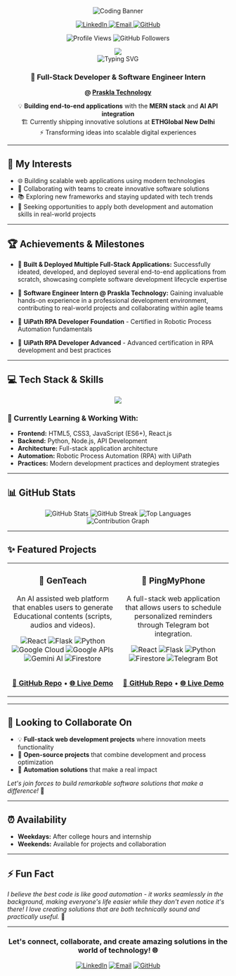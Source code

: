 <p align="center">
  <img src="https://raw.githubusercontent.com/AnanthuNarashimman/AnanthuNarashimman/main/assets/banner-2.gif" alt="Coding Banner">
</p>

<p align="center">
  <a href="https://www.linkedin.com/in/ananthunarashimman/" target="_blank">
    <img alt="LinkedIn" src="https://img.shields.io/badge/LinkedIn-0077B5?style=for-the-badge&logo=linkedin&logoColor=white">
  </a>
  <a href="mailto:ananthu.narashimman@gmail.com">
    <img alt="Email" src="https://img.shields.io/badge/Email-D14836?style=for-the-badge&logo=gmail&logoColor=white">
  </a>
  <a href="https://github.com/AnanthuNarashimman" target="_blank">
    <img alt="GitHub" src="https://img.shields.io/badge/GitHub-100000?style=for-the-badge&logo=github&logoColor=white">
  </a>
</p>

<p align="center">
  <img src="https://komarev.com/ghpvc/?username=AnanthuNarashimman&label=Profile%20views&color=0e75b6&style=flat" alt="Profile Views" />
  <img src="https://img.shields.io/github/followers/AnanthuNarashimman?label=Followers&style=social" alt="GitHub Followers" />
</p>

<div align="center">
  
  <div align="center">
  <img src="https://capsule-render.vercel.app/api?type=venom&height=200&text=ANANTHU&fontSize=50&color=0:FF1493,50:8A2BE2,100:00D9FF&stroke=FFFFFF&strokeWidth=2&fontColor=FFFFFF&desc=Full-Stack%20Developer%20%7C%20CSE%20Student&descSize=20&descAlignY=75"/>

</div>
  
<div align="center">
  <img src="https://readme-typing-svg.herokuapp.com?font=Orbitron&weight=700&size=32&duration=3000&pause=500&color=1E90FF,FF1493&center=true&vCenter=true&width=700&height=80&lines=INITIALIZING...;%3E+SOFTWARE_ENGINEER_INTERN;%3E+CSE_STUDENT;%3E+FULLSTACK_DEVELOPER;%3E+READY_TO_CODE" alt="Typing SVG" />
</div>

  <div align="center">

### 🚀 Full-Stack Developer & Software Engineer Intern 
**@ [Praskla Technology](https://praskla.com)**

💡 **Building end-to-end applications** with the **MERN stack** and **AI API integration**  
🏗️ Currently shipping innovative solutions at **ETHGlobal New Delhi**  
⚡ Transforming ideas into scalable digital experiences

</div>
  
</div>

---

## 👀 My Interests

- 🌐 Building scalable web applications using modern technologies
- 🤝 Collaborating with teams to create innovative software solutions  
- 📚 Exploring new frameworks and staying updated with tech trends
- 🎯 Seeking opportunities to apply both development and automation skills in real-world projects

---

## 🏆 Achievements & Milestones

- 🚀 **Built & Deployed Multiple Full-Stack Applications:** Successfully ideated, developed, and deployed several end-to-end applications from scratch, showcasing complete software development lifecycle expertise

- 💼 **Software Engineer Intern @ Praskla Technology:** Gaining invaluable hands-on experience in a professional development environment, contributing to real-world projects and collaborating within agile teams

- 🤖 **UiPath RPA Developer Foundation** - Certified in Robotic Process Automation fundamentals
- 🔧 **UiPath RPA Developer Advanced** - Advanced certification in RPA development and best practices

---

## 💻 Tech Stack & Skills

<p align="center">
  <a href="https://skillicons.dev">
    <img src="https://skillicons.dev/icons?i=html,css,js,react,nodejs,python,flask,firebase,gcp,git,vscode,figma,postman&perline=7" />
  </a>
</p>

### 🌱 Currently Learning & Working With:
- **Frontend:** HTML5, CSS3, JavaScript (ES6+), React.js
- **Backend:** Python, Node.js, API Development
- **Architecture:** Full-stack application architecture
- **Automation:** Robotic Process Automation (RPA) with UiPath
- **Practices:** Modern development practices and deployment strategies

---

## 📊 GitHub Stats

<div align="center">
  <img src="https://github-readme-stats.vercel.app/api?username=AnanthuNarashimman&show_icons=true&theme=radical&count_private=true" alt="GitHub Stats" />
  
  <img src="https://github-readme-streak-stats.herokuapp.com/?user=AnanthuNarashimman&theme=radical" alt="GitHub Streak" />
  
  <img src="https://github-readme-stats.vercel.app/api/top-langs/?username=AnanthuNarashimman&layout=compact&theme=radical" alt="Top Languages" />
</div>

<div align="center">
  <img src="https://github-readme-activity-graph.vercel.app/graph?username=AnanthuNarashimman&theme=radical" alt="Contribution Graph" />
</div>

---

## ✨ Featured Projects

<table width="100%">
  <tr>
    <td width="50%" valign="top">
      <h3 align="center">🤖 GenTeach</h3>
      <p align="center">An AI assisted web platform that enables users to generate Educational contents (scripts, audios and videos).</p>
      <div align="center">
        <img src="https://img.shields.io/badge/React-20232A?style=for-the-badge&logo=react&logoColor=61DAFB" alt="React"/>
        <img src="https://img.shields.io/badge/Flask-000000?style=for-the-badge&logo=flask&logoColor=white" alt="Flask"/>
        <img src="https://img.shields.io/badge/Python-3776AB?style=for-the-badge&logo=python&logoColor=white" alt="Python"/>
        <img src="https://img.shields.io/badge/Google_Cloud-4285F4?style=for-the-badge&logo=google-cloud&logoColor=white" alt="Google Cloud"/>
        <img src="https://img.shields.io/badge/Google_APIs-4285F4?style=for-the-badge&logo=google&logoColor=white" alt="Google APIs"/>
        <img src="https://img.shields.io/badge/Gemini_AI-8E75B2?style=for-the-badge&logo=google&logoColor=white" alt="Gemini AI"/>
        <img src="https://img.shields.io/badge/Firestore-FF6F00?style=for-the-badge&logo=firebase&logoColor=white" alt="Firestore"/>
      </div>
      <br>
      <p align="center">
        <a href="https://github.com/AnanthuNarashimman/GenTeach---AI"><strong>🔗 GitHub Repo</strong></a> •
        <a href="https://gen-teach-ai-kd7v.vercel.app/"><strong>🌐 Live Demo</strong></a>
      </p>
    </td>
    <td width="50%" valign="top">
      <h3 align="center">🎯 PingMyPhone</h3>
      <p align="center">A full-stack web application that allows users to schedule personalized reminders through Telegram bot integration.</p>
      <div align="center">
        <img src="https://img.shields.io/badge/React-20232A?style=for-the-badge&logo=react&logoColor=61DAFB" alt="React"/>
        <img src="https://img.shields.io/badge/Flask-000000?style=for-the-badge&logo=flask&logoColor=white" alt="Flask"/>
        <img src="https://img.shields.io/badge/Python-3776AB?style=for-the-badge&logo=python&logoColor=white" alt="Python"/>
        <img src="https://img.shields.io/badge/Firestore-FF6F00?style=for-the-badge&logo=firebase&logoColor=white" alt="Firestore"/>
        <img src="https://img.shields.io/badge/Telegram_Bot-2CA5E0?style=for-the-badge&logo=telegram&logoColor=white" alt="Telegram Bot"/>
      </div>
      <br>
      <p align="center">
        <a href="https://github.com/AnanthuNarashimman/PingMyPhone"><strong>🔗 GitHub Repo</strong></a> •
        <a href="https://ping-my-phone.vercel.app"><strong>🌐 Live Demo</strong></a>
      </p>
    </td>
  </tr>
</table>

---

## 🤝 Looking to Collaborate On

- 💡 **Full-stack web development projects** where innovation meets functionality
- 🔗 **Open-source projects** that combine development and process optimization
- 🚀 **Automation solutions** that make a real impact

*Let's join forces to build remarkable software solutions that make a difference!* 💼

---

## ⏰ Availability

- **Weekdays:** After college hours and internship
- **Weekends:** Available for projects and collaboration

---

## ⚡ Fun Fact

*I believe the best code is like good automation - it works seamlessly in the background, making everyone's life easier while they don't even notice it's there! I love creating solutions that are both technically sound and practically useful.* 🌟

---

<div align="center">
  <h3>Let's connect, collaborate, and create amazing solutions in the world of technology! 🌐</h3>
  
  [![LinkedIn](https://img.shields.io/badge/LinkedIn-0077B5?style=for-the-badge&logo=linkedin&logoColor=white)](https://www.linkedin.com/in/ananthunarashimman/)
  [![Email](https://img.shields.io/badge/Email-D14836?style=for-the-badge&logo=gmail&logoColor=white)](mailto:ananthu.narashimman@gmail.com)
  [![GitHub](https://img.shields.io/badge/GitHub-100000?style=for-the-badge&logo=github&logoColor=white)](https://github.com/Ananthu-Narashimman-2004)
</div>
